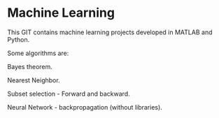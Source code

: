 # Machine Learning

This GIT contains machine learning projects developed in MATLAB and Python.

Some algorithms are:

Bayes theorem.

Nearest Neighbor. 

Subset selection - Forward and backward.

Neural Network - backpropagation (without libraries).
